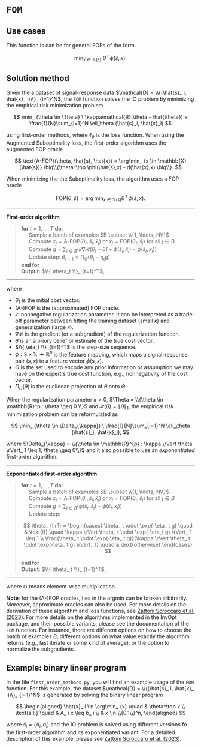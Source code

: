 # `FOM`

## Use cases

This function is can be for general FOPs of the form

$$
\min_ {x \in \mathbb{X}(\hat{s})} \ \theta^\top \phi(\hat{s},x).
$$

## Solution method

Given the a dataset of signal-response data $\mathcal{D} = \\{(\hat{s}_ i, \hat{x}_ i)\\}_ {i=1}^N$,  the `FOM` function solves the IO problem by minimizing the empirical risk minimization problem

$$
\min_ {\theta \in \Theta} \ \kappa\mathcal{R}(\theta - \hat{\theta}) + \frac{1}{N}\sum_{i=1}^N \ell_\theta (\hat{s}_i, \hat{x}_i)
$$

using first-order methods, where $\ell_\theta$ is the loss function. When using the Augmented Suboptimality loss, the first-order algorithm uses the augmented FOP oracle

$$
\text{A-FOP}(\theta, \hat{s}, \hat{x}) = \arg\min_ {x \in \mathbb{X}(\hat{s})} \big\\{\theta^\top \phi(\hat{s},x) - d(\hat{x},x) \big\\}.
$$

When minimizing the the Suboptimality loss, the algorithm uses a FOP oracle

$$
\text{FOP}(\theta, \hat{s}) = \arg\min_ {x \in \mathbb{X}(\hat{s})} \theta^\top \phi(\hat{s},x).
$$
___
**First-order algorithm**
> **for** $t=1, \ldots, T$ **do**:  
> $\quad$ Sample a batch of examples  $B \subset \\{1, \ldots, N\\}$  
> $\quad$ Compute $x_ j = \text{A-FOP}(\theta_ t, \hat{s}_ j, \hat{x}_ j)$ or $x_ j = \text{FOP}(\theta_ t, \hat{s}_ j)$ for all $j \in B$  
> $\quad$ Compute $g = \sum_ {j \in B} \left( \kappa \nabla\mathcal{R}(\theta_ t - \hat{\theta}) + \phi(\hat{s}_ j,\hat{x}_ j) - \phi(\hat{s}_ j,x_ j) \right)$  
> $\quad$ Update step: $\theta_ {t+1} = \Pi_ \Theta \left( \theta_ t - \eta_ t g  \right)$  
> **end for**  
> **Output**: $\\{ \theta_t \\}_ {t=1}^T$,
___

where
- $\theta_ 1$ is the initial cost vector.
- (A-)FOP is the (approximated) FOP oracle.
- $\kappa$: nonnegative regularization parameter. It can be interpreted as a trade-off parameter between fitting the training dataset (small $\kappa$) and generalization (large $\kappa$).
- $\nabla\mathcal{R}$ is the gradient (or a subgradient) of the regularization function.
- $\hat{\theta}$ is an a priory belief or estimate of the true cost vector.
- $\\{ \eta_t \\}_{t=1}^T$ is the step-size sequence.
- $\phi: \mathbb{S} \times \mathbb{X} \to \mathbb{R}^p$ is the feature mapping, which maps a signal-response pair $(s,x)$ to a feature vector $\phi(s,x)$.
- $\Theta$ is the set used to encode any prior information or assumption we may have on the expert's true cost function, e.g., nonnegativity of the cost vector.
- $\Pi_\Theta(\theta)$ is the euclidean projection of $\theta$ onto $\Theta$.

When the regularization parameter $\kappa > 0$, $\Theta = \\{\theta \in \mathbb{R}^p : \theta \geq 0 \\}$ and $\mathcal{R}(\theta) = \rVert \theta \rVert_ 1$, the empirical risk minimization problem can be reformulated as

$$
\min_ {\theta \in \Delta_{\kappa}} \ \frac{1}{N}\sum_{i=1}^N \ell_\theta (\hat{s}_i, \hat{x}_i),
$$

where $\Delta_{\kappa} = \\{\theta \in \mathbb{R}^{p} : \kappa \rVert \theta \rVert_ 1 \leq 1, \theta \geq 0\\}$ and it also possible to use an *exponentiated* first-order algorithm.
___
**Exponentiated first-order algorithm**
> **for** $t=1, \ldots, T$ **do**:  
> $\quad$ Sample a batch of examples  $B \subset \\{1, \ldots, N\\}$  
> $\quad$ Compute $x_ j = \text{A-FOP}(\theta_ t, \hat{s}_ j, \hat{x}_ j)$ or $x_ j = \text{FOP}(\theta_ t, \hat{s}_ j)$ for all $j \in B$  
> $\quad$ Compute $g = \sum_ {j \in B} \big( \phi(\hat{s}_ j,\hat{x}_ j) - \phi(\hat{s}_ j,x_ j) \big)$  
> $\quad$ Update step:  
>
>$$
\theta_ {t+1} =
\begin{cases}
\theta_ t \odot \exp(-\eta_ t g) \quad & \text{if} \quad \kappa \rVert \theta_ t \odot \exp(-\eta_t g) \rVert_ 1 \leq 1 \\
\frac{\theta_ t \odot \exp(-\eta_ t g)}{\kappa \rVert \theta_ t \odot \exp(-\eta_ t g) \rVert_ 1} \quad & \text{otherwise}
\end{cases}
$$
>
> **end for**  
> **Output**: $\\{ \theta_ t \\}_ {t=1}^T$,
___
where $\odot$ means element-wise multiplication.

**Note**: for the (A-)FOP oracles, ties in the argmin can be broken arbitrarily. Moreover, approximate oracles can also be used. For more details on the derivation of these algorithm and loss functions, see [Zattoni Scroccaro et al. (2023)](https://arxiv.org/abs/2305.07730). For more details on the algorithms implemented in the InvOpt package, and their possible variants, please see the documentation of the `FOM` function. For instance, there are different options on how to choose the batch of examples $B$, different options on what value exactly the algorithm returns (e.g., last iterate or some kind of average), or the option to normalize the subgradients.

## Example: binary linear program

In the file `first_order_methods.py`, you will find an example usage of the `FOM` function. For this example, the dataset $\mathcal{D} = \\{(\hat{s}_ i, \hat{x}_ i)\\}_ {i=1}^N$ is generated by solving the binary linear program

$$
\begin{aligned}
\hat{x}_ i \in \arg\min_ {x} \quad &  \theta^\top x \\
\text{s.t.} \quad & A_ i x \leq b_ i \\
& x \in \\{0,1\\}^n,
\end{aligned}
$$

where $\hat{s}_ i = (A_ i, b_ i)$ and the IO problem is solved using different versions fo the first-order algorithm and its exponentiated variant. For a detailed description of this example, please see [Zattoni Scroccaro et al. (2023)](https://arxiv.org/abs/2305.07730).